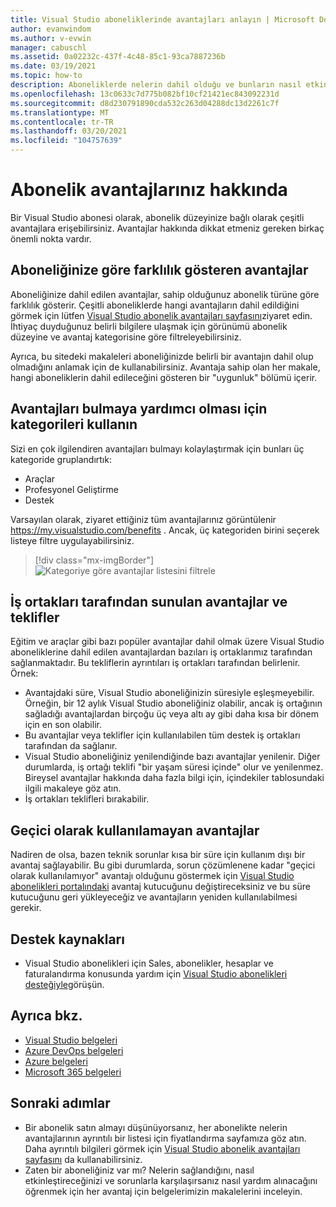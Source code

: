 ```yaml
---
title: Visual Studio aboneliklerinde avantajları anlayın | Microsoft Docs
author: evanwindom
ms.author: v-evwin
manager: cabuschl
ms.assetid: 0a02232c-437f-4c48-85c1-93ca7887236b
ms.date: 03/19/2021
ms.topic: how-to
description: Aboneliklerde nelerin dahil olduğu ve bunların nasıl etkinleştirileceği hakkında bilgi edinin.
ms.openlocfilehash: 13c0633c7d775b082bf10cf21421ec843092231d
ms.sourcegitcommit: d8d230791890cda532c263d04288dc13d2261c7f
ms.translationtype: MT
ms.contentlocale: tr-TR
ms.lasthandoff: 03/20/2021
ms.locfileid: "104757639"
---
```

# <a name="about-your-subscription-benefits"></a>Abonelik avantajlarınız hakkında
Bir Visual Studio abonesi olarak, abonelik düzeyinize bağlı olarak çeşitli avantajlara erişebilirsiniz. Avantajlar hakkında dikkat etmeniz gereken birkaç önemli nokta vardır.

## <a name="benefits-that-vary-based-on-your-subscription"></a>Aboneliğinize göre farklılık gösteren avantajlar 
Aboneliğinize dahil edilen avantajlar, sahip olduğunuz abonelik türüne göre farklılık gösterir. Çeşitli aboneliklerde hangi avantajların dahil edildiğini görmek için lütfen [Visual Studio abonelik avantajları sayfasını](https://visualstudio.microsoft.com/vs/benefits/)ziyaret edin. İhtiyaç duyduğunuz belirli bilgilere ulaşmak için görünümü abonelik düzeyine ve avantaj kategorisine göre filtreleyebilirsiniz. 

Ayrıca, bu sitedeki makaleleri aboneliğinizde belirli bir avantajın dahil olup olmadığını anlamak için de kullanabilirsiniz. Avantaja sahip olan her makale, hangi aboneliklerin dahil edileceğini gösteren bir "uygunluk" bölümü içerir.

## <a name="use-categories-to-help-find-benefits"></a>Avantajları bulmaya yardımcı olması için kategorileri kullanın
Sizi en çok ilgilendiren avantajları bulmayı kolaylaştırmak için bunları üç kategoride gruplandırtık: 
- Araçlar
- Profesyonel Geliştirme
- Destek

Varsayılan olarak, ziyaret ettiğiniz tüm avantajlarınız görüntülenir <https://my.visualstudio.com/benefits> . Ancak, üç kategoriden birini seçerek listeye filtre uygulayabilirsiniz.

   > [!div class="mx-imgBorder"]
   > ![Kategoriye göre avantajlar listesini filtrele](_img/about-benefits/categories.png "Kullanılabilir avantajlar listesini filtrelemek için bir kategori seçin.")

## <a name="benefits-and-offers-provided-by-partners"></a>İş ortakları tarafından sunulan avantajlar ve teklifler
Eğitim ve araçlar gibi bazı popüler avantajlar dahil olmak üzere Visual Studio aboneliklerine dahil edilen avantajlardan bazıları iş ortaklarımız tarafından sağlanmaktadır. Bu tekliflerin ayrıntıları iş ortakları tarafından belirlenir. Örnek:
- Avantajdaki süre, Visual Studio aboneliğinizin süresiyle eşleşmeyebilir. Örneğin, bir 12 aylık Visual Studio aboneliğiniz olabilir, ancak iş ortağının sağladığı avantajlardan birçoğu üç veya altı ay gibi daha kısa bir dönem için en son olabilir.
- Bu avantajlar veya teklifler için kullanılabilen tüm destek iş ortakları tarafından da sağlanır.
- Visual Studio aboneliğiniz yenilendiğinde bazı avantajlar yenilenir. Diğer durumlarda, iş ortağı teklifi "bir yaşam süresi içinde" olur ve yenilenmez. Bireysel avantajlar hakkında daha fazla bilgi için, içindekiler tablosundaki ilgili makaleye göz atın.
- İş ortakları teklifleri bırakabilir. 

## <a name="benefits-that-become-temporarily-unavailable"></a>Geçici olarak kullanılamayan avantajlar
Nadiren de olsa, bazen teknik sorunlar kısa bir süre için kullanım dışı bir avantaj sağlayabilir. Bu gibi durumlarda, sorun çözümlenene kadar "geçici olarak kullanılamıyor" avantajı olduğunu göstermek için [Visual Studio abonelikleri portalındaki](https://my.visualstudio.com/benefits) avantaj kutucuğunu değiştireceksiniz ve bu süre kutucuğunu geri yükleyeceğiz ve avantajların yeniden kullanılabilmesi gerekir.

## <a name="support-resources"></a>Destek kaynakları
- Visual Studio abonelikleri için Sales, abonelikler, hesaplar ve faturalandırma konusunda yardım için [Visual Studio abonelikleri desteğiyle](https://aka.ms/vssubscriberhelp)görüşün.

## <a name="see-also"></a>Ayrıca bkz.
- [Visual Studio belgeleri](/visualstudio/)
- [Azure DevOps belgeleri](/azure/devops/)
- [Azure belgeleri](/azure/)
- [Microsoft 365 belgeleri](/microsoft-365/)

## <a name="next-steps"></a>Sonraki adımlar
- Bir abonelik satın almayı düşünüyorsanız, her abonelikte nelerin avantajlarının ayrıntılı bir listesi için fiyatlandırma sayfamıza göz atın. Daha ayrıntılı bilgileri görmek için [Visual Studio abonelik avantajları sayfasını](https://visualstudio.microsoft.com/vs/benefits/) da kullanabilirsiniz.
- Zaten bir aboneliğiniz var mı?  Nelerin sağlandığını, nasıl etkinleştireceğinizi ve sorunlarla karşılaşırsanız nasıl yardım alınacağını öğrenmek için her avantaj için belgelerimizin makalelerini inceleyin. 
